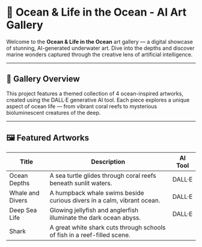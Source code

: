 # 🌊 Ocean & Life in the Ocean - AI Art Gallery

Welcome to the **Ocean & Life in the Ocean** art gallery — a digital showcase of stunning, AI-generated underwater art. Dive into the depths and discover marine wonders captured through the creative lens of artificial intelligence.

---

## 🎨 Gallery Overview

This project features a themed collection of 4 ocean-inspired artworks, created using the DALL·E generative AI tool. Each piece explores a unique aspect of ocean life — from vibrant coral reefs to mysterious bioluminescent creatures of the deep.

---

## 🖼️ Featured Artworks

| Title              | Description                                                                 | AI Tool |
|-------------------|-----------------------------------------------------------------------------|---------|
| Ocean Depths       | A sea turtle glides through coral reefs beneath sunlit waters.             | DALL·E  |
| Whale and Divers   | A humpback whale swims beside curious divers in a calm, vibrant ocean.     | DALL·E  |
| Deep Sea Life      | Glowing jellyfish and anglerfish illuminate the dark ocean abyss.          | DALL·E  |
| Shark              | A great white shark cuts through schools of fish in a reef-filled scene.  
